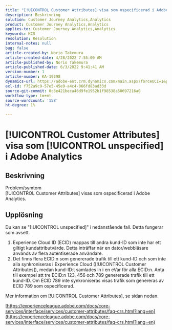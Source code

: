 ```yaml
---
title: "[!UICONTROL Customer Attributes] visa som ospecificerad i Adobe Analytics"
description: Beskrivning
solution: Customer Journey Analytics,Analytics
product: Customer Journey Analytics,Analytics
applies-to: Customer Journey Analytics,Analytics
keywords: KCS
resolution: Resolution
internal-notes: null
bug: false
article-created-by: Norio Takemura
article-created-date: 4/28/2022 7:55:00 AM
article-published-by: Norio Takemura
article-published-date: 6/3/2022 9:41:41 AM
version-number: 1
article-number: KA-19298
dynamics-url: https://adobe-ent.crm.dynamics.com/main.aspx?forceUCI=1&pagetype=entityrecord&etn=knowledgearticle&id=8aee8b7a-c8c6-ec11-a7b6-0022480a1af6
exl-id: f752a9c9-57e5-45e9-a4c4-066fd83ad33d
source-git-commit: 0c3e421beca46d9fe1952b1f98538a50697216a0
workflow-type: tm+mt
source-wordcount: '158'
ht-degree: 1%

---
```


# [!UICONTROL Customer Attributes] visa som [!UICONTROL unspecified] i Adobe Analytics

## Beskrivning

Problem/symtom
<br>[!UICONTROL Customer Attributes] visas som ospecificerad i Adobe Analytics.

## Upplösning




Du kan se &quot;[!UICONTROL unspecified]&quot; i nedanstående fall. Detta fungerar som avsett.

1. Experience Cloud ID (ECID) mappas till andra kund-ID som inte har ett giltigt kundattributvärde. Detta inträffar när en dator/webbläsare används av flera autentiserade användare.
2. Det finns flera ECID:n som genererade trafik till ett kund-ID och som inte alla synkroniseras i Experience Cloud ([!UICONTROL Customer Attributes]), medan kund-ID:t samlades in i en eVar för alla ECID:n. Anta till exempel att tre ECID:n 123, 456 och 789 genererade trafik till ett kund-ID. Om ECID 789 inte synkroniseras visas trafik som genereras av ECID 789 som ospecificerad.




Mer information om [!UICONTROL Customer Attributes], se sidan nedan.

[https://experienceleague.adobe.com/docs/core-services/interface/services/customer-attributes/faq-crs.html?lang=en](https://experienceleague.adobe.com/docs/core-services/interface/services/customer-attributes/faq-crs.html?lang=en)
